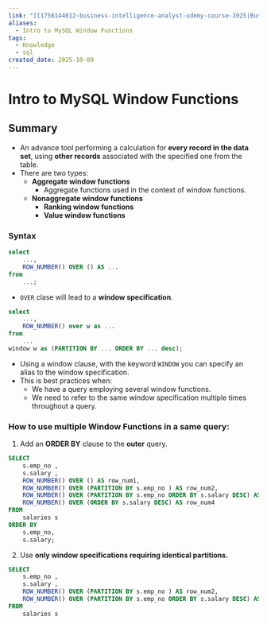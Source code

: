 ```yaml
---
link: "[[1756144012-business-intelligence-analyst-udemy-course-2025|Business Intelligence Analyst Udemy Course 2025]]"
aliases:
  - Intro to MySQL Window Functions
tags:
  - Knowledge
  - sql
created_date: 2025-10-09
---
```

# Intro to MySQL Window Functions
## Summary
- An advance tool performing a calculation for **every record in the data set**, using **other records** associated with the specified one from the table.
- There are two types:
	- **Aggregate window functions**
		- Aggregate functions used in the context of window functions.
	- **Nonaggregate window functions**
		- **Ranking window functions**
		- **Value window functions**
### Syntax
```SQL
select
	...,
	ROW_NUMBER() OVER () AS ...
from
	...;
```

- `OVER` clase will lead to a **window specification**.

```SQL
select
	...,
	ROW_NUMBER() over w as ...
from
	...
window w as (PARTITION BY ... ORDER BY ... desc);
```

- Using a window clause, with the keyword `WINDOW` you can specify an alias to the window specification.
- This is best practices when:
	- We have a query employing several window functions.
	- We need to refer to the same window specification multiple times throughout a query.
### How to use multiple Window Functions in a same query:
1. Add an **ORDER BY** clause to the **outer** query.
```SQL
SELECT
	s.emp_no ,
	s.salary ,
	ROW_NUMBER() OVER () AS row_num1,
	ROW_NUMBER() OVER (PARTITION BY s.emp_no ) AS row_num2,
	ROW_NUMBER() OVER (PARTITION BY s.emp_no ORDER BY s.salary DESC) AS row_num3,
	ROW_NUMBER() OVER (ORDER BY s.salary DESC) AS row_num4
FROM 
	salaries s
ORDER BY
	s.emp_no,
	s.salary;
```
2. Use **only window specifications requiring identical partitions.**
```SQL
SELECT
	s.emp_no ,
	s.salary ,
	ROW_NUMBER() OVER (PARTITION BY s.emp_no ) AS row_num2,
	ROW_NUMBER() OVER (PARTITION BY s.emp_no ORDER BY s.salary DESC) AS row_num3,
FROM 
	salaries s
```
